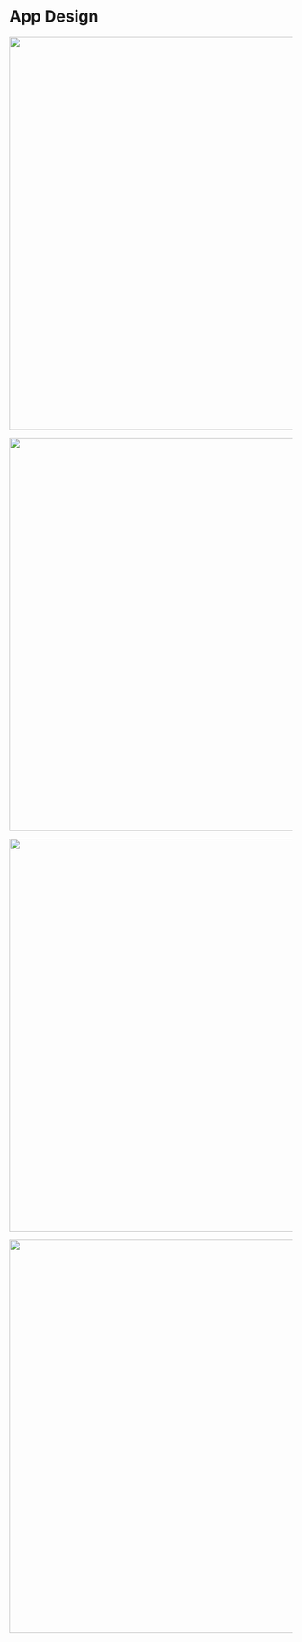 # App Design

<p align="center"><img src="https://raw.githubusercontent.com/moralwintertiger/flask-agent-v1/master/images/01_agent.png" width="700"></p>

<p align="center"><img src="https://raw.githubusercontent.com/moralwintertiger/flask-agent-v1/master/images/02_target.png" width="700"></p>

<p align="center"><img src="https://raw.githubusercontent.com/moralwintertiger/flask-agent-v1/master/images/04_similar_books.png" width="700"></p>

<p align="center"><img src="https://raw.githubusercontent.com/moralwintertiger/flask-agent-v1/master/images/05_similar_synopses.png" width="700"></p>
